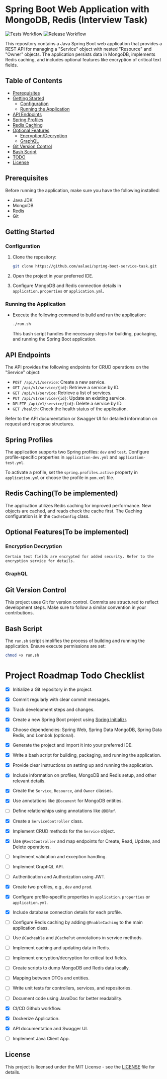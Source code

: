 # Spring Boot Web Application with MongoDB, Redis (Interview Task)

![Tests Workflow](https://github.com/aalaei/spring-boot-service-task/actions/workflows/maven.yml/badge.svg)
![Release Workflow](https://github.com/aalaei/spring-boot-service-task/actions/workflows/release.yml/badge.svg)

This repository contains a Java Spring Boot web application that provides a REST API for managing a "Service" object with nested "Resource" and "Owner" objects. The application persists data in MongoDB, implements Redis caching, and includes optional features like encryption of critical text fields.

## Table of Contents

- [Prerequisites](#prerequisites)
- [Getting Started](#getting-started)
  - [Configuration](#configuration)
  - [Running the Application](#running-the-application)
- [API Endpoints](#api-endpoints)
- [Spring Profiles](#spring-profiles)
- [Redis Caching](#redis-caching)
- [Optional Features](#optional-features)
  - [Encryption/Decryption](#encryption-decryption)
  - [GraphQL](#graphql)
- [Git Version Control](#git-version-control)
- [Bash Script](#bash-script)
- [TODO](#project-roadmap-todo-checklist)
- [License](#license)

## Prerequisites

Before running the application, make sure you have the following installed:

- Java JDK
- MongoDB
- Redis
- Git

## Getting Started

### Configuration

1. Clone the repository:

   ```bash
   git clone https://github.com/aalaei/spring-boot-service-task.git
   ```
2. Open the project in your preferred IDE.

3. Configure MongoDB and Redis connection details in `application.properties` or `application.yml`.

### Running the Application

- Execute the following command to build and run the application:

    ```bash
    ./run.sh
    ```
    This bash script handles the necessary steps for building, packaging, and running the Spring Boot application.

## API Endpoints
The API provides the following endpoints for CRUD operations on the "Service" object:
* `POST /api/v1/service`: Create a new service.
* `GET /api/v1/service/{id}`: Retrieve a service by ID.
* `GET /api/v1/service`: Retrieve a list of services.
* `PUT /api/v1/service/{id}`: Update an existing service.
* `DELETE /api/v1/service/{id}`: Delete a service by ID.
* `GET /health`: Check the health status of the application. 

Refer to the API documentation or Swagger UI for detailed information on request and response structures.

## Spring Profiles
The application supports two Spring profiles: `dev` and `test`. Configure profile-specific properties in `application-dev.yml` and `application-test.yml`.

To activate a profile, set the `spring.profiles.active` property in `application.yml` or choose the profile in `pom.xml` file.

## Redis Caching(To be implemented)
The application utilizes Redis caching for improved performance. New objects are cached, and reads check the cache first. The Caching configuration is in the `CacheConfig` class.

## Optional Features(To be implemented)
### Encryption Decryption
    Certain text fields are encrypted for added security. Refer to the encryption service for details.
### GraphQL

## Git Version Control
This project uses Git for version control. Commits are structured to reflect development steps. Make sure to follow a similar convention in your contributions.

## Bash Script
The `run.sh` script simplifies the process of building and running the application. Ensure execute permissions are set:

```bash
chmod +x run.sh
```

# Project Roadmap Todo Checklist

- [x] Initialize a Git repository in the project.
- [x] Commit regularly with clear commit messages.
- [x] Track development steps and changes.

- [x] Create a new Spring Boot project using [Spring Initializr](https://start.spring.io/).
- [x] Choose dependencies: Spring Web, Spring Data MongoDB, Spring Data Redis, and Lombok (optional).
- [x] Generate the project and import it into your preferred IDE.

- [x] Write a bash script for building, packaging, and running the application.
- [x] Provide clear instructions on setting up and running the application.
- [x] Include information on profiles, MongoDB and Redis setup, and other relevant details.

- [x] Create the `Service`, `Resource`, and `Owner` classes.
- [x] Use annotations like `@Document` for MongoDB entities.
- [ ] Define relationships using annotations like `@DBRef`.

- [x] Create a `ServiceController` class.
- [x] Implement CRUD methods for the `Service` object.
- [x] Use `@RestController` and map endpoints for Create, Read, Update, and Delete operations.
- [ ] Implement validation and exception handling.
- [ ] Implement GraphQL API.
- [ ] Authentication and Authorization using JWT.

- [x] Create two profiles, e.g., `dev` and `prod`.
- [x] Configure profile-specific properties in `application.properties` or `application.yml`.
- [x] Include database connection details for each profile.

- [ ] Configure Redis caching by adding `@EnableCaching` to the main application class.
- [ ] Use `@Cacheable` and `@CachePut` annotations in service methods.
- [ ] Implement caching and updating data in Redis.

- [ ] Implement encryption/decryption for critical text fields.

- [ ] Create scripts to dump MongoDB and Redis data locally.

- [ ] Mapping between DTOs and entities.
- [ ] Write unit tests for controllers, services, and repositories.
- [ ] Document code using JavaDoc for better readability.
- [x] CI/CD Github workflow.
- [x] Dockerize Application.
- [x] API documentation and Swagger UI.
- [ ] Implement Java Client App.

## License
This project is licensed under the MIT License - see the [LICENSE](https://opensource.org/licenses/MIT) file for details.
